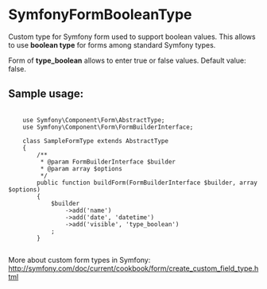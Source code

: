 # SymfonyFormBooleanType

Custom type for Symfony form used to support boolean values.
This allows to use **boolean type** for forms among standard Symfony types.   

Form of **type_boolean** allows to enter true or false values. 
Default value: false. 

## Sample usage:
<pre>
    <code>
    use Symfony\Component\Form\AbstractType;
    use Symfony\Component\Form\FormBuilderInterface;
    
    class SampleFormType extends AbstractType
    {
        /**
         * @param FormBuilderInterface $builder
         * @param array $options
         */
        public function buildForm(FormBuilderInterface $builder, array $options)
        {
            $builder
                ->add('name')
                ->add('date', 'datetime')
                ->add('visible', 'type_boolean')
            ;
        }
    </code>
</pre>   
 
 
More about custom form types in Symfony: http://symfony.com/doc/current/cookbook/form/create_custom_field_type.html